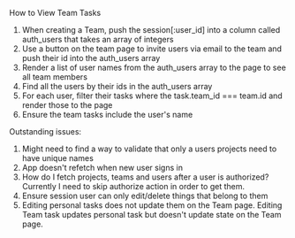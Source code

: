




How to View Team Tasks
1. When creating a Team, push the session[:user_id] into a column called auth_users that takes an array of integers
2. Use a button on the team page to invite users via email to the team and push their id into the auth_users array
3. Render a list of user names from the auth_users array to the page to see all team members
4. Find all the users by their ids in the auth_users array
5. For each user, filter their tasks where the task.team_id === team.id and render those to the page
6. Ensure the team tasks include the user's name



Outstanding issues:
1. Might need to find a way to validate that only a users projects need to have unique names
2. App doesn't refetch when new user signs in
3. How do I fetch projects, teams and users after a user is authorized? Currently I need to skip authorize action in order to get them.
4. Ensure session user can only edit/delete things that belong to them
5. Editing personal tasks does not update them on the Team page. Editing Team task updates personal task but doesn't update state on the Team page.